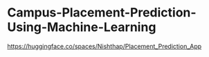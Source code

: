 # Campus-Placement-Prediction-Using-Machine-Learning



https://huggingface.co/spaces/Nishthap/Placement_Prediction_App
